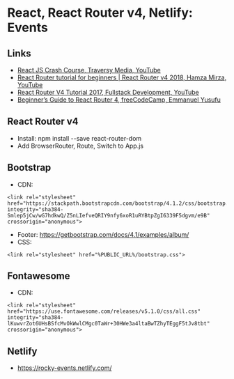 # React, React Router v4, Netlify: Events

## Links
- [React JS Crash Course, Traversy Media, YouTube](https://www.youtube.com/watch?v=A71aqufiNtQ)
- [React Router tutorial for beginners | React Router v4 2018, Hamza Mirza, YouTube](https://www.youtube.com/watch?v=91F8reC8kvo)
- [React Router V4 Tutorial 2017, Fullstack Development, YouTube](https://www.youtube.com/watch?v=BaRzPPtyN4I)
- [Beginner’s Guide to React Router 4, freeCodeCamp, Emmanuel Yusufu](https://medium.freecodecamp.org/beginners-guide-to-react-router-4-8959ceb3ad58)

## React Router v4
- Install: npm install --save react-router-dom
- Add BrowserRouter, Route, Switch to App.js

## Bootstrap
- CDN:
```
<link rel="stylesheet" href="https://stackpath.bootstrapcdn.com/bootstrap/4.1.2/css/bootstrap.min.css" integrity="sha384-Smlep5jCw/wG7hdkwQ/Z5nLIefveQRIY9nfy6xoR1uRYBtpZgI6339F5dgvm/e9B" crossorigin="anonymous">
```
- Footer: https://getbootstrap.com/docs/4.1/examples/album/
- CSS:
```
<link rel="stylesheet" href="%PUBLIC_URL%/bootstrap.css">
```

## Fontawesome
- CDN:
```
<link rel="stylesheet" href="https://use.fontawesome.com/releases/v5.1.0/css/all.css" integrity="sha384-lKuwvrZot6UHsBSfcMvOkWwlCMgc0TaWr+30HWe3a4ltaBwTZhyTEggF5tJv8tbt" crossorigin="anonymous">
```

## Netlify
- https://rocky-events.netlify.com/
